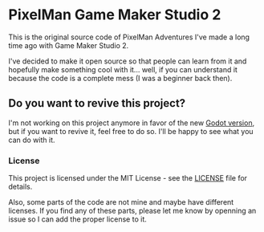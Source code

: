 # PixelMan Game Maker Studio 2
This is the original source code of PixelMan Adventures I've made a long time
ago with Game Maker Studio 2.

I've decided to make it open source so that people can learn from it and
hopefully make something cool with it... well, if you can understand it because
the code is a complete mess (I was a beginner back then).


## Do you want to revive this project?
I'm not working on this project anymore in favor of the new
[Godot version](https://github.com/RobotoSkunk/PixelMan-Adventures), but if you
want to revive it, feel free to do so. I'll be happy to see what you can do
with it.


### License
This project is licensed under the MIT License - see the [LICENSE](LICENSE) file
for details.

Also, some parts of the code are not mine and maybe have different licenses.
If you find any of these parts, please let me know by openning an issue so I
can add the proper license to it.
